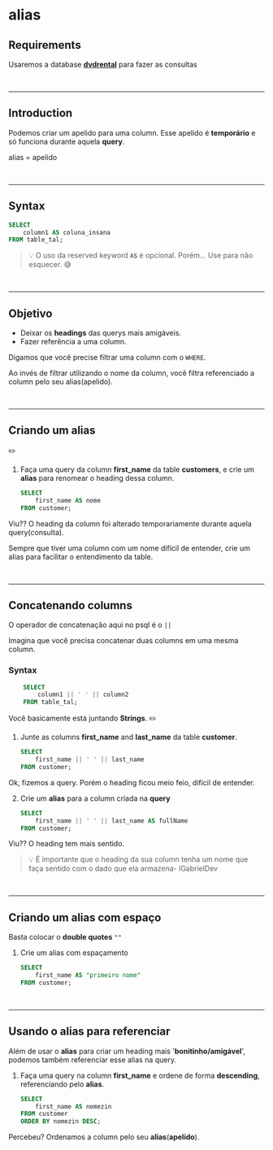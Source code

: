 # alias

## Requirements

Usaremos a database [**dvdrental**](https://github.com/lGabrielDev/06.postgreSQL/blob/main/2.praticando/7.pg_restore.md/#pgadmin4) para fazer as consultas

<br>
<hr>

## Introduction

Podemos criar um apelido para uma column. Esse apelido é **temporário** e só funciona durante aquela **query**.

alias = apelido

<br>
<hr>

## Syntax
```sql
SELECT
    column1 AS coluna_insana
FROM table_tal;
```

> :bulb: O uso da reserved keyword **`AS`** é opcional. Porém... Use para não esquecer. :sweat_smile:

<br>
<hr>


## Objetivo
* Deixar os **headings** das querys mais amigáveis.
* Fazer referência a uma column.


Digamos que você precise filtrar uma column com o `WHERE`.

Ao invés de filtrar utilizando o nome da column, você filtra referenciado a column pelo seu alias(apelido).

<br>
<hr>

## Criando um alias
:pencil2:

1. Faça uma query da column **first_name** da table **customers**, e crie um **alias** para renomear o heading dessa column.

    ```sql
    SELECT
        first_name AS nome
    FROM customer;
    ```
Viu?? O heading da column foi alterado temporariamente durante aquela query(consulta).


Sempre que tiver uma column com um nome difícil de entender, crie um alias para facilitar o entendimento da table.

<br>
<hr>

## Concatenando columns
O operador de concatenação aqui no psql é o `||`

Imagina que você precisa concatenar duas columns em uma mesma column.

### Syntax
```sql
    SELECT
        column1 || ' ' || column2
    FROM table_tal;
```


Você basicamente está juntando **Strings**.
:pencil2:

1. Junte as columns **first_name** and **last_name** da table **customer**.

    ```sql
    SELECT
        first_name || ' ' || last_name
    FROM customer;
    ```

Ok, fizemos a query. Porém o heading ficou meio feio, difícil de entender.

2. Crie um **alias** para a column criada na **query** 
    ```sql
    SELECT
        first_name || ' ' || last_name AS fullName
    FROM customer;
    ```

Viu?? O heading tem mais sentido.

> :bulb: É importante que o heading da sua column tenha um nome que faça sentido com o dado que ela armazena- lGabrielDev

<br>
<hr>

## Criando um alias com espaço
Basta colocar o **double quotes** `""` 

1. Crie um alias com espaçamento

    ```sql
    SELECT
        first_name AS "primeiro nome"
    FROM customer;
    ```

<br>
<hr>

## Usando o alias para referenciar
Além de usar o **alias** para criar um heading mais '**bonitinho/amigável**', podemos também referenciar esse alias na query.


1. Faça uma query na column **first_name** e ordene de forma **descending**, referenciando pelo **alias**.

    ```sql
    SELECT
        first_name AS nomezin
    FROM customer
    ORDER BY nomezin DESC;
    ```
Percebeu? Ordenamos a column pelo seu **alias**(**apelido**).

